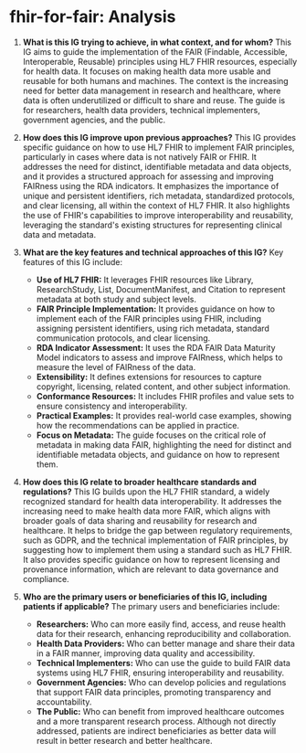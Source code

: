 # fhir-for-fair: Analysis

1.  **What is this IG trying to achieve, in what context, and for whom?**
    This IG aims to guide the implementation of the FAIR (Findable, Accessible, Interoperable, Reusable) principles using HL7 FHIR resources, especially for health data. It focuses on making health data more usable and reusable for both humans and machines. The context is the increasing need for better data management in research and healthcare, where data is often underutilized or difficult to share and reuse. The guide is for researchers, health data providers, technical implementers, government agencies, and the public.

2.  **How does this IG improve upon previous approaches?**
    This IG provides specific guidance on how to use HL7 FHIR to implement FAIR principles, particularly in cases where data is not natively FAIR or FHIR. It addresses the need for distinct, identifiable metadata and data objects, and it provides a structured approach for assessing and improving FAIRness using the RDA indicators. It emphasizes the importance of unique and persistent identifiers, rich metadata, standardized protocols, and clear licensing, all within the context of HL7 FHIR. It also highlights the use of FHIR's capabilities to improve interoperability and reusability, leveraging the standard's existing structures for representing clinical data and metadata.

3.  **What are the key features and technical approaches of this IG?**
    Key features of this IG include:
    *   **Use of HL7 FHIR:** It leverages FHIR resources like Library, ResearchStudy, List, DocumentManifest, and Citation to represent metadata at both study and subject levels.
    *   **FAIR Principle Implementation:** It provides guidance on how to implement each of the FAIR principles using FHIR, including assigning persistent identifiers, using rich metadata, standard communication protocols, and clear licensing.
    *   **RDA Indicator Assessment:** It uses the RDA FAIR Data Maturity Model indicators to assess and improve FAIRness, which helps to measure the level of FAIRness of the data.
    *   **Extensibility:** It defines extensions for resources to capture copyright, licensing, related content, and other subject information.
    *   **Conformance Resources:** It includes FHIR profiles and value sets to ensure consistency and interoperability.
    *   **Practical Examples:** It provides real-world case examples, showing how the recommendations can be applied in practice.
    *   **Focus on Metadata:** The guide focuses on the critical role of metadata in making data FAIR, highlighting the need for distinct and identifiable metadata objects, and guidance on how to represent them.

4.  **How does this IG relate to broader healthcare standards and regulations?**
    This IG builds upon the HL7 FHIR standard, a widely recognized standard for health data interoperability. It addresses the increasing need to make health data more FAIR, which aligns with broader goals of data sharing and reusability for research and healthcare. It helps to bridge the gap between regulatory requirements, such as GDPR, and the technical implementation of FAIR principles, by suggesting how to implement them using a standard such as HL7 FHIR. It also provides specific guidance on how to represent licensing and provenance information, which are relevant to data governance and compliance.

5.  **Who are the primary users or beneficiaries of this IG, including patients if applicable?**
    The primary users and beneficiaries include:
    *   **Researchers:** Who can more easily find, access, and reuse health data for their research, enhancing reproducibility and collaboration.
    *   **Health Data Providers:** Who can better manage and share their data in a FAIR manner, improving data quality and accessibility.
    *   **Technical Implementers:** Who can use the guide to build FAIR data systems using HL7 FHIR, ensuring interoperability and reusability.
    *   **Government Agencies:** Who can develop policies and regulations that support FAIR data principles, promoting transparency and accountability.
    *   **The Public:** Who can benefit from improved healthcare outcomes and a more transparent research process. Although not directly addressed, patients are indirect beneficiaries as better data will result in better research and better healthcare.
